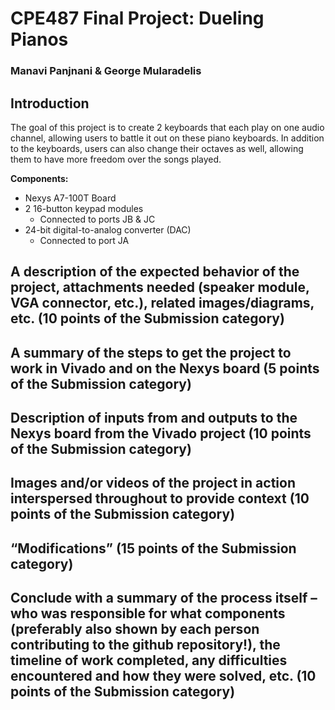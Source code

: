 # CPE487 Final Project: Dueling Pianos

### Manavi Panjnani & George Mularadelis

## Introduction

The goal of this project is to create 2 keyboards that each play on one audio channel, allowing users to battle it out on these piano keyboards. In addition to the keyboards, users can also change their octaves as well, allowing them to have more freedom over the songs played.

**Components:**
* Nexys A7-100T Board
* 2 16-button keypad modules
  * Connected to ports JB & JC
* 24-bit digital-to-analog converter (DAC)
  * Connected to port JA


## A description of the expected behavior of the project, attachments needed (speaker module, VGA connector, etc.), related images/diagrams, etc. (10 points of the Submission category)



## A summary of the steps to get the project to work in Vivado and on the Nexys board (5 points of the Submission category)

## Description of inputs from and outputs to the Nexys board from the Vivado project (10 points of the Submission category)

## Images and/or videos of the project in action interspersed throughout to provide context (10 points of the Submission category)

## “Modifications” (15 points of the Submission category)

## Conclude with a summary of the process itself – who was responsible for what components (preferably also shown by each person contributing to the github repository!), the timeline of work completed, any difficulties encountered and how they were solved, etc. (10 points of the Submission category)

